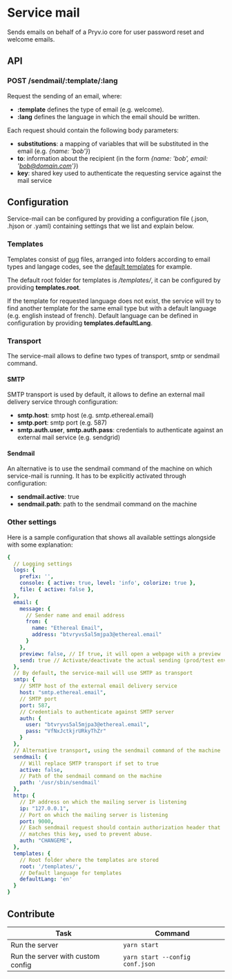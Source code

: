 # Service mail

 Sends emails on behalf of a Pryv.io core for user password reset and welcome emails. 

## API

### POST /sendmail/:template/:lang

Request the sending of an email, where:
- **:template** defines the type of email (e.g. welcome).
- **:lang** defines the language in which the email should be written.

Each request should contain the following body parameters:
- **substitutions**: a mapping of variables that will be substituted in the email (e.g. _{name: 'bob'}_)
- **to**: information about the recipient (in the form _{name: 'bob', email: 'bob@domain.com'}_)
- **key**: shared key used to authenticate the requesting service against the mail service

## Configuration

Service-mail can be configured by providing a configuration file (.json, .hjson or .yaml) containing settings that we list and explain below.

### Templates

Templates consist of [pug](https://pugjs.org/api/getting-started.html) files, arranged into folders according to email types and langage codes, see the [default templates](https://github.com/pryv/service-mail/tree/master/templates) for example.

The default root folder for templates is _/templates/_, it can be configured by providing **templates.root**.

If the template for requested language does not exist, the service will try to find another template for the same email type but with a default language (e.g. english instead of french). Default language can be defined in configuration by providing **templates.defaultLang**.

### Transport

The service-mail allows to define two types of transport, smtp or sendmail command.

#### SMTP

SMTP transport is used by default, it allows to define an external mail delivery service through configuration:
- **smtp.host**: smtp host (e.g. smtp.ethereal.email)
- **smtp.port**: smtp port (e.g. 587)
- **smtp.auth.user**, **smtp.auth.pass**: credentials to authenticate against an external mail service (e.g. sendgrid)

#### Sendmail

An alternative is to use the sendmail command of the machine on which service-mail is running.
It has to be explicitly activated through configuration:
- **sendmail.active**: true
- **sendmail.path**: path to the sendmail command on the machine

### Other settings

Here is a sample configuration that shows all available settings alongside with some explanation:

``` yml
{
  // Logging settings
  logs: {
    prefix: '',
    console: { active: true, level: 'info', colorize: true }, 
    file: { active: false },
  },
  email: {
    message: {
      // Sender name and email address
      from: {
        name: "Ethereal Email",
        address: "btvryvs5al5mjpa3@ethereal.email"
      }
    },
    preview: false, // If true, it will open a webpage with a preview
    send: true // Activate/deactivate the actual sending (prod/test env)
  },
  // By default, the service-mail will use SMTP as transport
  smtp: {
    // SMTP host of the external email delivery service
    host: "smtp.ethereal.email",
    // SMTP port
    port: 587,
    // Credentials to authenticate against SMTP server
    auth: {
      user: "btvryvs5al5mjpa3@ethereal.email",
      pass: "VfNxJctkjrURkyThZr"
    }
  },
  // Alternative transport, using the sendmail command of the machine
  sendmail: {
    // Will replace SMTP transport if set to true
    active: false,
    // Path of the sendmail command on the machine
    path: '/usr/sbin/sendmail'
  },
  http: {
    // IP address on which the mailing server is listening
    ip: "127.0.0.1",
    // Port on which the mailing server is listening
    port: 9000,
    // Each sendmail request should contain authorization header that
    // matches this key, used to prevent abuse.
    auth: "CHANGEME",
  },
  templates: {
    // Root folder where the templates are stored
    root: '/templates/',
    // Default language for templates
    defaultLang: 'en'
  }
}
```

## Contribute

| Task                              | Command                         |
| --------------------------------- | ------------------------------- |
| Run the server                    | `yarn start`                    |
| Run the server with custom config | `yarn start --config conf.json` |
